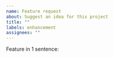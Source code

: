 ```yaml
---
name: Feature request
about: Suggest an idea for this project
title: ""
labels: enhancement
assignees: ""
---
```


Feature in 1 sentence:
